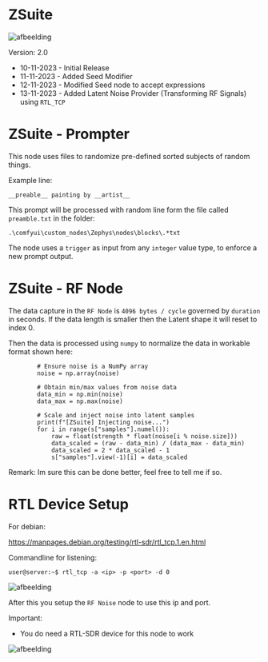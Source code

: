 # ZSuite

![afbeelding](https://github.com/TheBarret/ZSuite/assets/25234371/309a5f2c-81cb-496c-bb79-a34b56d08807)


Version: 2.0
- 10-11-2023 - Initial Release
- 11-11-2023 - Added Seed Modifier
- 12-11-2023 - Modified Seed node to accept expressions
- 13-11-2023 - Added Latent Noise Provider (Transforming RF Signals) using `RTL_TCP`


# ZSuite - Prompter

This node uses files to randomize pre-defined sorted subjects of random things.

Example line:

`__preable__ painting by __artist__`

This prompt will be processed with random line form the file called `preamble.txt` in the folder:

`.\comfyui\custom_nodes\Zephys\nodes\blocks\.*txt`

The node uses a `trigger` as input from any `integer` value type, to enforce a new prompt output.

# ZSuite - RF Node

The data capture in the `RF Node` is `4096 bytes / cycle` governed by `duration` in seconds.
If the data length is smaller then the Latent shape it will reset to index 0.

Then the data is processed using `numpy` to normalize the data in workable format shown here:

```
        # Ensure noise is a NumPy array
        noise = np.array(noise)

        # Obtain min/max values from noise data
        data_min = np.min(noise)
        data_max = np.max(noise)

        # Scale and inject noise into latent samples
        print(f"[ZSuite] Injecting noise...")
        for i in range(s["samples"].numel()):
            raw = float(strength * float(noise[i % noise.size]))
            data_scaled = (raw - data_min) / (data_max - data_min)
            data_scaled = 2 * data_scaled - 1
            s["samples"].view(-1)[i] = data_scaled
```
Remark: Im sure this can be done better, feel free to tell me if so.

# RTL Device Setup

For debian:

https://manpages.debian.org/testing/rtl-sdr/rtl_tcp.1.en.html

Commandline for listening:

```user@server:~$ rtl_tcp -a <ip> -p <port> -d 0```

![afbeelding](https://github.com/TheBarret/ZSuite/assets/25234371/fd5e517c-c3bd-4ad6-a219-c61648bf757c)

After this you setup the `RF Noise` node to use this ip and port.
  
 Important:
 - You do need a RTL-SDR device for this node to work

![afbeelding](https://github.com/TheBarret/ZSuite/assets/25234371/c333f042-ff4c-41f7-9581-c667fe02db82)
